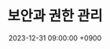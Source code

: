 ---
layout: post
title:  "보안과 권한 관리"
date:   2023-12-31 09:00:00 +0900
categories: 이론&nbsp;-&nbsp;데이터베이스
---